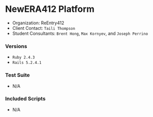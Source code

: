 # NewERA412 Platform

* Organization: ReEntry412
* Client Contact: `Taili Thompson`
* Student Consultants: `Brent Hong`, `Max Kornyev`, and `Joseph Perrino`

### Versions

* `Ruby 2.4.3`
* `Rails 5.2.4.1`

### Test Suite 

* N/A

### Included Scripts 

* N/A 
